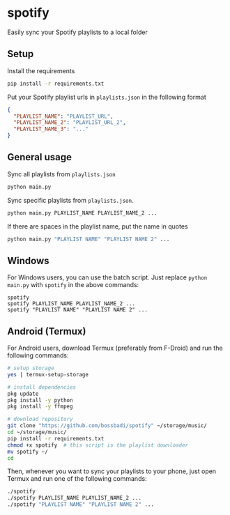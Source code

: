 # spotify

Easily sync your Spotify playlists to a local folder

## Setup

Install the requirements

```bash
pip install -r requirements.txt
```

Put your Spotify playlist urls in `playlists.json` in the following format

```json
{
  "PLAYLIST_NAME": "PLAYLIST_URL",
  "PLAYLIST_NAME_2": "PLAYLIST_URL_2",
  "PLAYLIST_NAME_3": "..."
}
```

## General usage

Sync all playlists from `playlists.json`

```bash
python main.py
```

Sync specific playlists from `playlists.json`.

```bash
python main.py PLAYLIST_NAME PLAYLIST_NAME_2 ...
```

If there are spaces in the playlist name, put the name in quotes

```bash
python main.py "PLAYLIST NAME" "PLAYLIST NAME 2" ...
```

## Windows

For Windows users, you can use the batch script. Just replace `python main.py` with `spotify` in the above commands:

```pwsh
spotify
spotify PLAYLIST_NAME PLAYLIST_NAME_2 ...
spotify "PLAYLIST NAME" "PLAYLIST NAME 2" ...
```

## Android (Termux)

For Android users, download Termux (preferably from F-Droid) and run the following commands:

```bash
# setup storage
yes | termux-setup-storage

# install dependencies
pkg update
pkg install -y python
pkg install -y ffmpeg

# download repository
git clone "https://github.com/bossbadi/spotify" ~/storage/music/
cd ~/storage/music/
pip install -r requirements.txt
chmod +x spotify  # this script is the playlist downloader
mv spotify ~/
cd
```

Then, whenever you want to sync your playlists to your phone, just open Termux and run one of the following commands:

```bash
./spotify
./spotify PLAYLIST_NAME PLAYLIST_NAME_2 ...
./spotify "PLAYLIST NAME" "PLAYLIST NAME 2" ...
```
